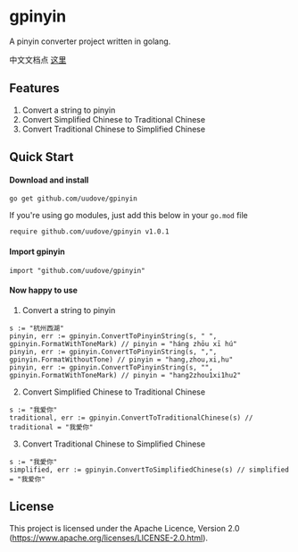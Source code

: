 # gpinyin

A pinyin converter project written in golang.

中文文档点 [这里](README_zh.md)

## Features

1. Convert a string to pinyin
2. Convert Simplified Chinese to Traditional Chinese
3. Convert Traditional Chinese to Simplified Chinese

## Quick Start

#### Download and install

```
go get github.com/uudove/gpinyin
```

If you're using go modules, just add this below in your `go.mod` file

```
require github.com/uudove/gpinyin v1.0.1
```

#### Import gpinyin

```
import "github.com/uudove/gpinyin"
```

#### Now happy to use

1. Convert a string to pinyin
   
```
s := "杭州西湖"
pinyin, err := gpinyin.ConvertToPinyinString(s, " ", gpinyin.FormatWithToneMark) // pinyin = "háng zhōu xī hú"
pinyin, err := gpinyin.ConvertToPinyinString(s, ",", gpinyin.FormatWithoutTone) // pinyin = "hang,zhou,xi,hu"
pinyin, err := gpinyin.ConvertToPinyinString(s, "", gpinyin.FormatWithToneMark) // pinyin = "hang2zhou1xi1hu2"
```

2. Convert Simplified Chinese to Traditional Chinese

```
s := "我爱你"
traditional, err := gpinyin.ConvertToTraditionalChinese(s) // traditional = "我愛你"
```

3. Convert Traditional Chinese to Simplified Chinese

```
s := "我愛你"
simplified, err := gpinyin.ConvertToSimplifiedChinese(s) // simplified = "我爱你"
```


## License

This project is licensed under the Apache Licence, Version 2.0 (https://www.apache.org/licenses/LICENSE-2.0.html).
